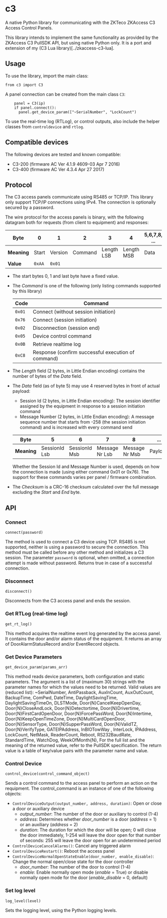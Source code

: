 # c3
A native Python library for communicating with the ZKTeco ZKAccess C3 Access Control Panels.

This library intends to implement the same functionality as provided by the ZKAccess C3 PullSDK API, but using native Python only.
It is a port and extension of my (C3 Lua library)[../zkaccess-c3-lua].

## Usage
To use the library, import the main class:
```
from c3 import C3
```
A panel connection can be created from the main class `C3`:
```
    panel = C3(ip)
    if panel.connect():
      panel.get_device_param(["~SerialNumber", "LockCount")
```
To use the real-time log (RTLog), or control outputs, also include the helper classes from `controldevice` and `rtlog`.

## Compatible devices
The following devices are tested and known compatible:
- C3-200 (firmware AC Ver 4.1.9 4609-03 Apr 7 2016)
- C3-400 (firmware AC Ver 4.3.4 Apr 27 2017)

## Protocol
The C3 access panels communicate using RS485 or TCP/IP.
This library only support TCP/IP connections using IPv4.
The connection is optionally secured by a password.

The wire protocol for the access panels is binary, with the following datagram both for requests (from client to equipment) and responses:

| Byte        | 0      | 1       | 2       | 3          | 4          | 5,6,7,8, ...  | n-2, n-1 | n       |
|-------------|--------|---------|---------|------------|------------|---------------|----------|---------|
| **Meaning** | Start  | Version | Command | Length LSB | Length MSB | Data          | Checksum | End     |
|  **Value**  | `0xAA` | `0x01`  |         |            |            |               |          | `0x55`  |

- The start bytes 0, 1 and last byte have a fixed value.
- The *Command* is one of the following (only listing commands supported by this library)

  | Code   | Command                                            |
  |--------|----------------------------------------------------|
  | `0x01` | Connect (without session initiation)               |
  | `0x76` | Connect (session initiation)                       |
  | `0x02` | Disconnection (session end)                        |
  | `0x05` | Device control command                             |
  | `0x0B` | Retrieve realtime log                              |
  | `0xC8` | Response (confirm successful execution of command) |

- The *Length* field (2 bytes, in Little Endian encoding) contains the number of bytes of the *Data* field.
- The *Data* field (as of byte 5) may use 4 reserved bytes in front of actual payload:
  - Session Id (2 bytes, in Little Endian encoding): The session identifier assigned by the equipment in response to a session initiation command
  - Message Number (2 bytes, in Little Endian encoding): A message sequence number that starts from -258 (the session initiation command) and is increased with every command send

  | Byte         | 5             | 6             | 7              | 8              | ...      |
  |--------------|---------------|---------------|----------------|----------------|----------|
  |  **Meaning** | SessionId Lsb | SessionId Msb | Message Nr Lsb | Message Nr Msb | Payload  |

  Whether the Session Id and Message Number is used, depends on how the connection is made (using either command 0x01 or 0x76).
  The support for these commands varies per panel / firmware combination.

- The *Checksum* is a CRC-16 checksum calculated over the full message excluding the *Start* and *End* byte.

## API
### Connect
```
connect(password)
```
The method is used to connect a C3 device using TCP. 
RS485 is not supported,  neither is using a password to secure the connection.
This method must be called before any other method and initializes a C3 session.
The parameter `password` is optional, when omitted, a connection attempt is made without password.
Returns true in case of a successful connection.

### Disconnect
```
disconnect()
```

Disconnects from the C3 access panel and ends the session.

### Get RTLog (real-time log)
```
get_rt_log()
```

This method acquires the realtime event log generated by the access panel. 
It contains the door and/or alarm status of the equipment.
It returns an array of DoorAlarmStatusRecord and/or EventRecord objects.

### Get Device Parameters
```
get_device_param(params_arr)
```

This method reads device parameters, both configuration and static parameters.
The argument is a list of (maximum 30) strings with the parameter names for which the values need to be returned. Valid values are (reduced list):
   ~SerialNumber, AntiPassback, AuxInCount, AuxOutCount, BackupTime, ComPwd, DateTime, DaylightSavingTime, DaylightSavingTimeOn, DLSTMode, Door{N}CancelKeepOpenDay, Door{N}CloseAndLock, Door{N}Detectortime, Door{N}Drivertime, Door{N}FirstCardOpenDoor, Door{N}ForcePassWord, Door{N}Intertime, Door{N}KeepOpenTimeZone, Door{N}MultiCardOpenDoor, Door{N}SensorType, Door{N}SupperPassWord, Door{N}ValidTZ, Door{N}VerifyType, GATEIPAddress, InBIOTowWay , InterLock, IPAddress, LockCount, NetMask, ReaderCount, Reboot, RS232BaudRate, StandardTime, WatchDog, WeekOfMonth{N},
For the full list and the meaning of the returned value, refer to the PullSDK specification.
The return value is a table of key/value pairs with the parameter name and value.

### Control Device
```
control_device(control_command_object)
```

Sends a control command to the access panel to perform an action on the requipment. The control_command is an instance of one of the following objects:
- `ControlDeviceOutput(output_number, address, duration)`: Open or close a door or auxiliary device
  - *output_number*: The number of the door or auxiliary to control (1-4)
  - *address*: Determines whether *door_number* is a door (*address* = 1) or an auxiliary (*address* = 2)
  - *duration*: The duration for which the door will be open; 0 will close the door immediately, 1-254 will leave the door open for that number of seconds: 255 will leave the door open for an undetermined period
- `ControlDeviceCancelAlarms()`: Cancel any triggered alarm
- `ControlDeviceRestart()`: Reboot the access panel
- `ControlDeviceNormalOpenStateEnable(door_number, enable_disable)`: Change the normal open/close state for the door controller
  - *door_number*: The number of the door to control (1-4)
  - *enable*: Enable normally open mode (*enable* = True) or disable normally open mode for the door (*enable_disable* = 0, default)

### Set log level
```
log_level(level)
```
Sets the logging level, using the Python logging levels.
